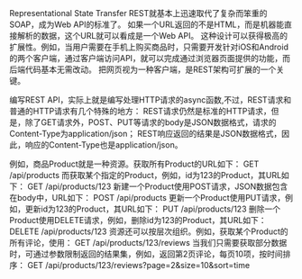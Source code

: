 Representational State Transfer
REST就基本上迅速取代了复杂而笨重的SOAP，成为Web API的标准了。
如果一个URL返回的不是HTML，而是机器能直接解析的数据，这个URL就可以看成是一个Web API。
这种设计可以获得极高的扩展性。例如，当用户需要在手机上购买商品时，只需要开发针对iOS和Android的两个客户端，通过客户端访问API，就可以完成通过浏览器页面提供的功能，而后端代码基本无需改动。
把网页视为一种客户端，是REST架构可扩展的一个关键。

编写REST API，实际上就是编写处理HTTP请求的async函数,不过，REST请求和普通的HTTP请求有几个特殊的地方：
REST请求仍然是标准的HTTP请求，但是，除了GET请求外，POST、PUT等请求的body是JSON数据格式，请求的Content-Type为application/json；
REST响应返回的结果是JSON数据格式，因此，响应的Content-Type也是application/json。

例如，商品Product就是一种资源。获取所有Product的URL如下：
GET /api/products
而获取某个指定的Product，例如，id为123的Product，其URL如下：
GET /api/products/123
新建一个Product使用POST请求，JSON数据包含在body中，URL如下：
POST /api/products
更新一个Product使用PUT请求，例如，更新id为123的Product，其URL如下：
PUT /api/products/123
删除一个Product使用DELETE请求，例如，删除id为123的Product，其URL如下：
DELETE /api/products/123
资源还可以按层次组织。例如，获取某个Product的所有评论，使用：
GET /api/products/123/reviews
当我们只需要获取部分数据时，可通过参数限制返回的结果集，例如，返回第2页评论，每页10项，按时间排序：
GET /api/products/123/reviews?page=2&size=10&sort=time
